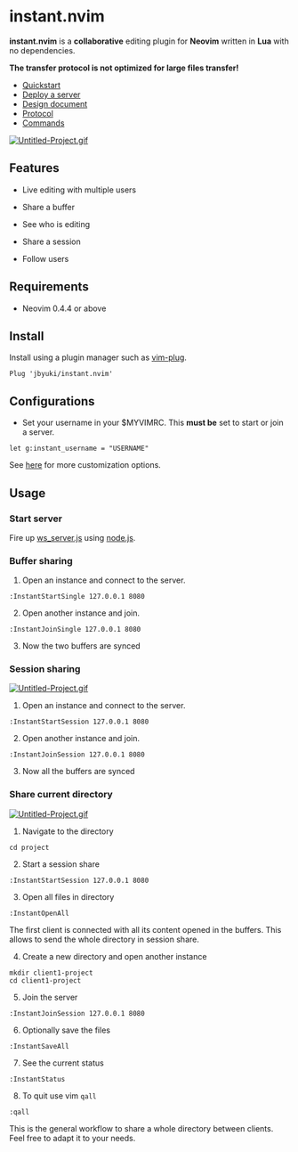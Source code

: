 instant.nvim
============

**instant.nvim** is a **collaborative** editing plugin for **Neovim** written in **Lua** with no dependencies.

**The transfer protocol is not optimized for large files transfer!**

* [Quickstart](https://github.com/jbyuki/instant.nvim/wiki/Quickstart)
* [Deploy a server](https://github.com/jbyuki/instant.nvim/wiki/Deploy-a-server)
* [Design document](https://github.com/jbyuki/instant.nvim/wiki/Design-Document)
* [Protocol](https://github.com/jbyuki/instant.nvim/wiki/Protocol)
* [Commands](https://github.com/jbyuki/instant.nvim/wiki/Commands)

[![Untitled-Project.gif](https://i.postimg.cc/jjnrHMjY/Untitled-Project.gif)](https://postimg.cc/qtrY0Xn1)

Features
--------

* Live editing with multiple users

* Share a buffer

* See who is editing

* Share a session

* Follow users

Requirements
------------

* Neovim 0.4.4 or above

Install
-------

Install using a plugin manager such as [vim-plug](https://github.com/junegunn/vim-plug).

```
Plug 'jbyuki/instant.nvim'
```

Configurations
--------------

* Set your username in your $MYVIMRC. This **must be** set to start or join a server.

```
let g:instant_username = "USERNAME"
```

See [here](https://github.com/jbyuki/instant.nvim/wiki/Customization) for more customization options.

Usage
-----

### Start server

Fire up [ws_server.js](server/ws_server.js) using [node.js](https://nodejs.org/en/).

### Buffer sharing

1. Open an instance and connect to the server.
```
:InstantStartSingle 127.0.0.1 8080
```
2. Open another instance and join.
```
:InstantJoinSingle 127.0.0.1 8080
```
3. Now the two buffers are synced

### Session sharing

[![Untitled-Project.gif](https://i.postimg.cc/ydM961f3/Untitled-Project.gif)](https://postimg.cc/gXKrNWbG)

1. Open an instance and connect to the server.
```
:InstantStartSession 127.0.0.1 8080
```
2. Open another instance and join.
```
:InstantJoinSession 127.0.0.1 8080
```
3. Now all the buffers are synced

### Share current directory

[![Untitled-Project.gif](https://i.postimg.cc/cLXwWr14/Untitled-Project.gif)](https://postimg.cc/3k0dCrDP)

1. Navigate to the directory

```
cd project
```

2. Start a session share

```
:InstantStartSession 127.0.0.1 8080
```

3. Open all files in directory

```
:InstantOpenAll
```

The first client is connected with all its content opened in the buffers. This allows to send the whole directory in session share.

4. Create a new directory and open another instance

```
mkdir client1-project
cd client1-project
```

5. Join the server

```
:InstantJoinSession 127.0.0.1 8080
```

6. Optionally save the files
```
:InstantSaveAll
```

7. See the current status
```
:InstantStatus
```

8. To quit use vim `qall`

```
:qall
```

This is the general workflow to share a whole directory between clients. Feel free to adapt it to your needs.
